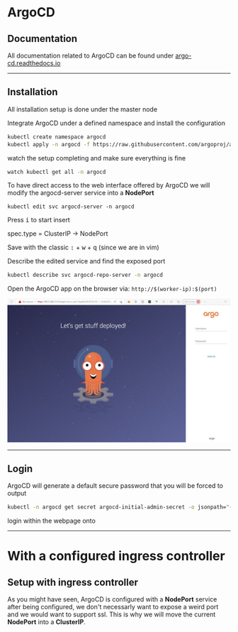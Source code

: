 # ArgoCD
## Documentation
All documentation related to ArgoCD can be found under [argo-cd.readthedocs.io](https://argo-cd.readthedocs.io/en/stable/)

---

## Installation
All installation setup is done under the master node

Integrate ArgoCD under a defined namespace and install the configuration
```sh
kubectl create namespace argocd
kubectl apply -n argocd -f https://raw.githubusercontent.com/argoproj/argo-cd/stable/manifests/install.yaml
```
watch the setup completing and make sure everything is fine
```sh
watch kubectl get all -n argocd
```

To have direct access to the web interface offered by ArgoCD we will modify the argocd-server service into a **NodePort**
```
kubectl edit svc argocd-server -n argocd
```

Press <kbd>i</kbd> to start insert

spec.type = ClusterIP &rarr; NodePort

Save with the classic <kbd>:</kbd> + <kbd>w</kbd> + <kbd>q</kbd> (since we are in vim)

Describe the edited service and find the exposed port
```sh
kubectl describe svc argocd-repo-server -n argocd
```
Open the ArgoCD app on the browser via: ```http://$(worker-ip):$(port)```

![ArgoCD](images/argo-cd/web-page.jpg)

---
## Login
ArgoCD will generate a default secure password that you will be forced to output
```sh
kubectl -n argocd get secret argocd-initial-admin-secret -o jsonpath="{.data.password}" | base64 -d; echo
```

login within the webpage onto 

---
# With a configured ingress controller
## Setup with ingress controller
As you might have seen, ArgoCD is configured with a **NodePort** service after being configured, we don't necessarly want to expose a weird port and we would want to support ssl. This is why we will move the current **NodePort** into a **ClusterIP**.